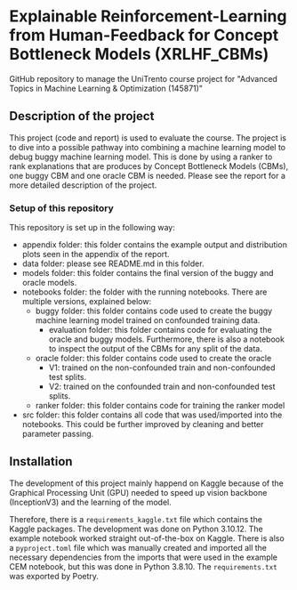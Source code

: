 # Explainable Reinforcement-Learning from Human-Feedback for Concept Bottleneck Models (XRLHF_CBMs)
GitHub repository to manage the UniTrento course project for "Advanced Topics in Machine Learning & Optimization (145871)"

## Description of the project
This project (code and report) is used to evaluate the course. The project is to dive into a possible pathway into combining a machine learning model to debug buggy machine learning model. This is done by using a ranker to rank explanations that are produces by Concept Bottleneck Models (CBMs), one buggy CBM and one oracle CBM is needed. Please see the report for a more detailed description of the project.

### Setup of this repository
This repository is set up in the following way:
- appendix folder: this folder contains the example output and distribution plots seen in the appendix of the report.
- data folder: please see README.md in this folder.
- models folder: this folder contains the final version of the buggy and oracle models.
- notebooks folder: the folder with the running notebooks. There are multiple versions, explained below:
  - buggy folder: this folder contains code used to create the buggy machine learning model trained on confounded training data.
    - evaluation folder: this folder contains code for evaluating the oracle and buggy models. Furthermore, there is also a notebook to inspect the output of the CBMs for any split of the data.
  - oracle folder: this folder contains code used to create the oracle
    - V1: trained on the non-confounded train and non-confounded test splits.
    - V2: trained on the confounded train and non-confounded test splits.
  - ranker folder: this folder contains code for training the ranker model
- src folder: this folder contains all code that was used/imported into the notebooks. This could be further improved by cleaning and better parameter passing.

## Installation
The development of this project mainly happend on Kaggle because of the Graphical Processing Unit (GPU) needed to speed up vision backbone (InceptionV3) and the learning of the model.

Therefore, there is a ```requirements_kaggle.txt``` file which contains the Kaggle packages. The development was done on Python 3.10.12. The example notebook worked straight out-of-the-box on Kaggle. There is also a ```pyproject.toml``` file which was manually created and imported all the necessary dependencies from the imports that were used in the example CEM notebook, but this was done in Python 3.8.10. The ```requirements.txt``` was exported by Poetry.